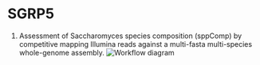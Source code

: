# SGRP5

1) Assessment of Saccharomyces species composition (sppComp) by competitive mapping Illumina reads against a multi-fasta multi-species whole-genome assembly. 
![Workflow diagram](images/workflow.png)
